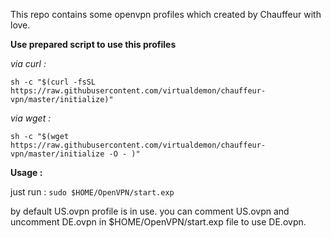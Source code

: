 This repo contains some openvpn profiles which created by Chauffeur with love.

**Use prepared script to use this profiles**

*via curl :* 
 
`sh -c "$(curl -fsSL https://raw.githubusercontent.com/virtualdemon/chauffeur-vpn/master/initialize)"`

*via wget :*

`sh -c "$(wget  https://raw.githubusercontent.com/virtualdemon/chauffeur-vpn/master/initialize -O - )"`

**Usage :**

just run : `sudo $HOME/OpenVPN/start.exp`

by default US.ovpn profile is in use. you can comment US.ovpn and uncomment DE.ovpn in $HOME/OpenVPN/start.exp file to use DE.ovpn.
